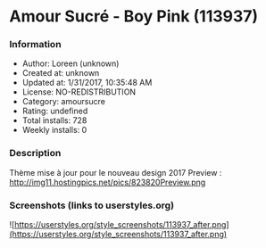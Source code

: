 # Amour Sucré - Boy Pink (113937)

### Information
- Author: Loreen (unknown)
- Created at: unknown
- Updated at: 1/31/2017, 10:35:48 AM
- License: NO-REDISTRIBUTION
- Category: amoursucre
- Rating: undefined
- Total installs: 728
- Weekly installs: 0


### Description
Thème mise à jour pour le nouveau design 2017
Preview : http://img11.hostingpics.net/pics/823820Preview.png


### Screenshots (links to userstyles.org)
![https://userstyles.org/style_screenshots/113937_after.png](https://userstyles.org/style_screenshots/113937_after.png)


